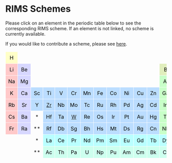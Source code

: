 # RIMS Schemes

Please click on an element in the periodic table below
to see the corresponding RIMS scheme.
If an element is not linked,
no scheme is currently available.

If you would like to contribute a scheme,
please see [here](../contribute).


<style type="text/css">
.tg  {border-collapse:collapse;border-spacing:0;}
.tg td{border-color:transparent;border-style:solid;border-width:1px;overflow:hidden;padding:8px 8px;word-break:normal;}

.tg .tg_ffe4bb{background-color: #ffe4bb; color: #000000; text-align: center; vertical-align: middle;}.tg .tg_e1eebd{background-color: #e1eebd; color: #000000; text-align: center; vertical-align: middle;}.tg .tg_bbddff{background-color: #bbddff; color: #000000; text-align: center; vertical-align: middle;}.tg .tg_ffffc7{background-color: #ffffc7; color: #000000; text-align: center; vertical-align: middle;}.tg .tg_cdffee{background-color: #cdffee; color: #000000; text-align: center; vertical-align: middle;}.tg .tg_d7d7ff{background-color: #d7d7ff; color: #000000; text-align: center; vertical-align: middle;}.tg .tg_ffc9c9{background-color: #ffc9c9; color: #000000; text-align: center; vertical-align: middle;}.tg .tg_c8ffc8{background-color: #c8ffc8; color: #000000; text-align: center; vertical-align: middle;}.tg .tg_b9ffff{background-color: #b9ffff; color: #000000; text-align: center; vertical-align: middle;}
</style>

<table class="tg">
<tbody>
  <tr>
    <td class="tg tg_ffffc7">H</td>
    <td></td>
    <td></td>
    <td></td>
    <td></td>
    <td></td>
    <td></td>
    <td></td>
    <td></td>
    <td></td>
    <td></td>
    <td></td>
    <td></td>
    <td></td>
    <td></td>
    <td></td>
    <td></td>
    <td class="tg tg_ffe4bb">He</td>
  </tr>
  <tr>
    <td class="tg tg_ffc9c9">Li</td>
    <td class="tg tg_d7d7ff">Be</td>
    <td></td>
    <td></td>
    <td></td>
    <td></td>
    <td></td>
    <td></td>
    <td></td>
    <td></td>
    <td></td>
    <td></td>
    <td class="tg tg_e1eebd">B</td>
    <td class="tg tg_ffffc7">C</td>
    <td class="tg tg_ffffc7">N</td>
    <td class="tg tg_ffffc7">O</td>
    <td class="tg tg_ffffc7">F</td>
    <td class="tg tg_ffe4bb">Ne</td>
  </tr>
  <tr>
    <td class="tg tg_ffc9c9">Na</td>
    <td class="tg tg_d7d7ff">Mg</td>
    <td></td>
    <td></td>
    <td></td>
    <td></td>
    <td></td>
    <td></td>
    <td></td>
    <td></td>
    <td></td>
    <td></td>
    <td class="tg tg_c8ffc8">Al</td>
    <td class="tg tg_e1eebd">Si</td>
    <td class="tg tg_ffffc7">P</td>
    <td class="tg tg_ffffc7">S</td>
    <td class="tg tg_ffffc7">Cl</td>
    <td class="tg tg_ffe4bb">Ar</td>
  </tr>
  <tr>
    <td class="tg tg_ffc9c9">K</td>
    <td class="tg tg_d7d7ff">Ca</td>
    <td class="tg tg_bbddff">Sc</td>
    <td class="tg tg_bbddff">Ti</td>
    <td class="tg tg_bbddff">V</td>
    <td class="tg tg_bbddff">Cr</td>
    <td class="tg tg_bbddff">Mn</td>
    <td class="tg tg_bbddff">Fe</td>
    <td class="tg tg_bbddff">Co</td>
    <td class="tg tg_bbddff">Ni</td>
    <td class="tg tg_bbddff">Cu</td>
    <td class="tg tg_bbddff">Zn</td>
    <td class="tg tg_c8ffc8">Ga</td>
    <td class="tg tg_e1eebd">Ge</td>
    <td class="tg tg_e1eebd">As</td>
    <td class="tg tg_ffffc7">Se</td>
    <td class="tg tg_ffffc7">Br</td>
    <td class="tg tg_ffe4bb">Kr</td>
  </tr>
  <tr>
    <td class="tg tg_ffc9c9">Rb</td>
    <td class="tg tg_d7d7ff">Sr</td>
    <td class="tg tg_bbddff">Y</td>
    <td class="tg tg_bbddff"><a href="../schemes/zr/">Zr</a></td>
    <td class="tg tg_bbddff">Nb</td>
    <td class="tg tg_bbddff">Mo</td>
    <td class="tg tg_bbddff">Tc</td>
    <td class="tg tg_bbddff">Ru</td>
    <td class="tg tg_bbddff">Rh</td>
    <td class="tg tg_bbddff">Pd</td>
    <td class="tg tg_bbddff">Ag</td>
    <td class="tg tg_bbddff">Cd</td>
    <td class="tg tg_c8ffc8">In</td>
    <td class="tg tg_c8ffc8">Sn</td>
    <td class="tg tg_e1eebd">Sb</td>
    <td class="tg tg_e1eebd">Te</td>
    <td class="tg tg_ffffc7">I</td>
    <td class="tg tg_ffe4bb">Xe</td>
  </tr>
  <tr>
    <td class="tg tg_ffc9c9">Cs</td>
    <td class="tg tg_d7d7ff">Ba</td>
    <td align="center">*</td>
    <td class="tg tg_bbddff">Hf</td>
    <td class="tg tg_bbddff">Ta</td>
    <td class="tg tg_bbddff"><a href="../schemes/w/">W</a></td>
    <td class="tg tg_bbddff">Re</td>
    <td class="tg tg_bbddff">Os</td>
    <td class="tg tg_bbddff">Ir</td>
    <td class="tg tg_bbddff">Pt</td>
    <td class="tg tg_bbddff">Au</td>
    <td class="tg tg_bbddff">Hg</td>
    <td class="tg tg_c8ffc8">Tl</td>
    <td class="tg tg_c8ffc8">Pb</td>
    <td class="tg tg_c8ffc8">Bi</td>
    <td class="tg tg_e1eebd">Po</td>
    <td class="tg tg_ffffc7">At</td>
    <td class="tg tg_ffe4bb">Rn</td>
  </tr>
  <tr>
    <td class="tg tg_ffc9c9">Fr</td>
    <td class="tg tg_d7d7ff">Ra</td>
    <td align="center">**</td>
    <td class="tg tg_bbddff">Rf</td>
    <td class="tg tg_bbddff">Db</td>
    <td class="tg tg_bbddff">Sg</td>
    <td class="tg tg_bbddff">Bh</td>
    <td class="tg tg_bbddff">Hs</td>
    <td class="tg tg_bbddff">Mt</td>
    <td class="tg tg_bbddff">Ds</td>
    <td class="tg tg_bbddff">Rg</td>
    <td class="tg tg_bbddff">Cn</td>
    <td class="tg tg_c8ffc8">Nh</td>
    <td class="tg tg_c8ffc8">Fl</td>
    <td class="tg tg_c8ffc8">Mc</td>
    <td class="tg tg_c8ffc8">Lv</td>
    <td class="tg tg_ffffc7">Ts</td>
    <td class="tg tg_ffe4bb">Og</td>
  </tr>
  <tr>
    <td></td>
    <td></td>
    <td align="center">*</td>
    <td class="tg tg_b9ffff">La</td>
    <td class="tg tg_b9ffff">Ce</td>
    <td class="tg tg_b9ffff">Pr</td>
    <td class="tg tg_b9ffff">Nd</td>
    <td class="tg tg_b9ffff">Pm</td>
    <td class="tg tg_b9ffff">Sm</td>
    <td class="tg tg_b9ffff">Eu</td>
    <td class="tg tg_b9ffff">Gd</td>
    <td class="tg tg_b9ffff">Tb</td>
    <td class="tg tg_b9ffff">Dy</td>
    <td class="tg tg_b9ffff">Ho</td>
    <td class="tg tg_b9ffff">Er</td>
    <td class="tg tg_b9ffff">Tm</td>
    <td class="tg tg_b9ffff">Yb</td>
    <td class="tg tg_b9ffff">Lu</td>
  </tr>
  <tr>
    <td></td>
    <td></td>
    <td align="center">**</td>
    <td class="tg tg_cdffee">Ac</td>
    <td class="tg tg_cdffee">Th</td>
    <td class="tg tg_cdffee">Pa</td>
    <td class="tg tg_cdffee">U</td>
    <td class="tg tg_cdffee">Np</td>
    <td class="tg tg_cdffee">Pu</td>
    <td class="tg tg_cdffee">Am</td>
    <td class="tg tg_cdffee">Cm</td>
    <td class="tg tg_cdffee">Bk</td>
    <td class="tg tg_cdffee">Cf</td>
    <td class="tg tg_cdffee">Es</td>
    <td class="tg tg_cdffee">Fm</td>
    <td class="tg tg_cdffee">Md</td>
    <td class="tg tg_cdffee">No</td>
    <td class="tg tg_cdffee">Lr</td>
  </tr>
</tbody>
</table>